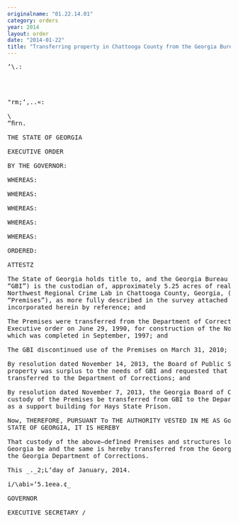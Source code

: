 ```yaml
---
originalname: "01.22.14.01"
category: orders
year: 2014
layout: order
date: "2014-01-22"
title: "Transferring property in Chattooga County from the Georgia Bureau of Investigation to the Georgia Department of Corrections"
---
```

<pre>
‘\.:

  
   

"rm;‘,..«:

\
“ﬁrn.

THE STATE OF GEORGIA

EXECUTIVE ORDER

BY THE GOVERNOR:

WHEREAS:

WHEREAS:

WHEREAS:

WHEREAS:

WHEREAS:

ORDERED:

ATTESTZ

The State of Georgia holds title to, and the Georgia Bureau of Investigation (hereinafter the
“GBI”) is the custodian of, approximately 5.25 acres of real Property known as the former
Northwest Regional Crime Lab in Chattooga County, Georgia, (hereinafter the
“Premises”), as more fully described in the survey attached hereto as Exhibit “A” and
incorporated herein by reference; and

The Premises were transferred from the Department of Corrections to the GBI by
Executive order on June 29, 1990, for construction of the Northwest Regional Crime Lab,
which was completed in September, 1997; and

The GBI discontinued use of the Premises on March 31, 2010; and

By resolution dated November 14, 2013, the Board of Public Safety resolved that the
property was surplus to the needs of GBI and requested that custody of the Premises be
transferred to the Department of Corrections; and

By resolution dated November 7, 2013, the Georgia Board of Corrections requested that
custody of the Premises be transferred from GBI to the Department of Corrections for use
as a support building for Hays State Prison.

Now, THEREFORE, PURSUANT To THE AUTHORITY VESTED IN ME AS GovERNoR OF THE
STATE OF GEORGIA, IT IS HEREBY

That custody of the above—def1ned Premises and structures located in Chattooga County,
Georgia be and the same is hereby transferred from the Georgia Bureau of Investigation to
the Georgia Department of Corrections.

This _._2;L‘day of January, 2014.

i/\abi»‘5.1eea.¢_

GOVERNOR

EXECUTIVE SECRETARY /

</pre>
